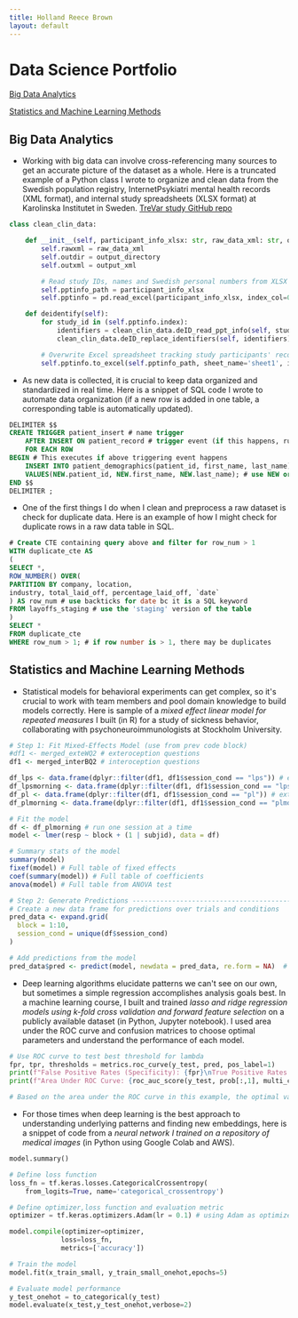 ```yaml
---
title: Holland Reece Brown
layout: default
---
```



# Data Science Portfolio

[Big Data Analytics](#big-data-analytics)

[Statistics and Machine Learning Methods](#statistics-and-machine-learning-methods)


## Big Data Analytics

- Working with big data can involve cross-referencing many sources to get an accurate picture of the dataset as a whole. Here is a truncated example of a Python class I wrote to organize and clean data from the Swedish population registry, InternetPsykiatri mental health records (XML format), and internal study spreadsheets (XLSX format) at Karolinska Institutet in Sweden. [TreVar study GitHub repo](https://github.com/holland-reece/TreVar/tree/main)

```python
class clean_clin_data:

    def __init__(self, participant_info_xlsx: str, raw_data_xml: str, output_directory: str, output_xml: str):
        self.rawxml = raw_data_xml
        self.outdir = output_directory
        self.outxml = output_xml

        # Read study IDs, names and Swedish personal numbers from XLSX into pandas dataframe
        self.pptinfo_path = participant_info_xlsx
        self.pptinfo = pd.read_excel(participant_info_xlsx, index_col=0)

    def deidentify(self):
        for study_id in (self.pptinfo.index):
            identifiers = clean_clin_data.deID_read_ppt_info(self, study_id) # Read participant's identifiers from spreadsheet
            clean_clin_data.deID_replace_identifiers(self, identifiers) # Replace identifers with studyID

        # Overwrite Excel spreadsheet tracking study participants' records located with new pandas dataframe
        self.pptinfo.to_excel(self.pptinfo_path, sheet_name='sheet1', index=True)
```

- As new data is collected, it is crucial to keep data organized and standardized in real time. Here is a snippet of SQL code I wrote to automate data organization (if a new row is added in one table, a corresponding table is automatically updated).

````sql
DELIMITER $$
CREATE TRIGGER patient_insert # name trigger
	AFTER INSERT ON patient_record # trigger event (if this happens, run the Event)
	FOR EACH ROW
BEGIN # This executes if above triggering event happens
	INSERT INTO patient_demographics(patient_id, first_name, last_name)
    VALUES(NEW.patient_id, NEW.first_name, NEW.last_name); # use NEW or OLD to only refer to new inserted data or only old data
END $$
DELIMITER ;
````

- One of the first things I do when I clean and preprocess a raw dataset is check for duplicate data. Here is an example of how I might check for duplicate rows in a raw data table in SQL.

````sql
# Create CTE containing query above and filter for row_num > 1
WITH duplicate_cte AS
(
SELECT *,
ROW_NUMBER() OVER(
PARTITION BY company, location,
industry, total_laid_off, percentage_laid_off, `date`
) AS row_num # use backticks for date bc it is a SQL keyword
FROM layoffs_staging # use the 'staging' version of the table
)
SELECT *
FROM duplicate_cte
WHERE row_num > 1; # if row number is > 1, there may be duplicates
````


## Statistics and Machine Learning Methods
- Statistical models for behavioral experiments can get complex, so it's crucial to work with team members and pool domain knowledge to build models correctly. Here is sample of a *mixed effect linear model for repeated measures* I built (in R) for a study of sickness behavior, collaborating with psychoneuroimmunologists at Stockholm University.

```R
# Step 1: Fit Mixed-Effects Model (use from prev code block)
#df1 <- merged_exteWQ2 # exteroception questions
df1 <- merged_interBQ2 # interoception questions

df_lps <- data.frame(dplyr::filter(df1, df1$session_cond == "lps")) # extract one session from df with one question
df_lpsmorning <- data.frame(dplyr::filter(df1, df1$session_cond == "lpsmorning")) # extract one session from df with one question
df_pl <- data.frame(dplyr::filter(df1, df1$session_cond == "pl")) # extract one session from df with one question
df_plmorning <- data.frame(dplyr::filter(df1, df1$session_cond == "plmorning")) # extract one session from df with one question

# Fit the model
df <- df_plmorning # run one session at a time
model <- lmer(resp ~ block + (1 | subjid), data = df)

# Summary stats of the model
summary(model)
fixef(model) # Full table of fixed effects
coef(summary(model)) # Full table of coefficients
anova(model) # Full table from ANOVA test

# Step 2: Generate Predictions ---------------------------------------------------
# Create a new data frame for predictions over trials and conditions
pred_data <- expand.grid(
  block = 1:10,
  session_cond = unique(df$session_cond)
)

# Add predictions from the model
pred_data$pred <- predict(model, newdata = pred_data, re.form = NA)  # re.form = NA excludes random effects
```

- Deep learning algorithms elucidate patterns we can't see on our own, but sometimes a simple regression accomplishes analysis goals best. In a machine learning course, I built and trained *lasso and ridge regression models using k-fold cross validation and forward feature selection* on a publicly available dataset (in Python, Jupyter notebook). I used area under the ROC curve and confusion matrices to choose optimal parameters and understand the performance of each model.

```python
# Use ROC curve to test best threshold for lambda
fpr, tpr, thresholds = metrics.roc_curve(y_test, pred, pos_label=1)
print(f"False Positive Rates (Specificity): {fpr}\nTrue Positive Rates (Sensitivity): {tpr}\nThresholds: {thresholds}\n")
print(f"Area Under ROC Curve: {roc_auc_score(y_test, prob[:,1], multi_class='ovr')}\n")

# Based on the area under the ROC curve in this example, the optimal value for lambda=1 
```

- For those times when deep learning is the best approach to understanding underlying patterns and finding new embeddings, here is a snippet of code from a *neural network I trained on a repository of medical images* (in Python using Google Colab and AWS).

```python
model.summary()

# Define loss function
loss_fn = tf.keras.losses.CategoricalCrossentropy(
    from_logits=True, name='categorical_crossentropy')

# Define optimizer,loss function and evaluation metric
optimizer = tf.keras.optimizers.Adam(lr = 0.1) # using Adam as optimizer here

model.compile(optimizer=optimizer,
             loss=loss_fn,
             metrics=['accuracy'])

# Train the model
model.fit(x_train_small, y_train_small_onehot,epochs=5)

# Evaluate model performance
y_test_onehot = to_categorical(y_test)
model.evaluate(x_test,y_test_onehot,verbose=2)
```

